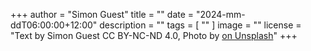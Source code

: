+++
author = "Simon Guest"
title = ""
date = "2024-mm-ddT06:00:00+12:00"
description = ""
tags = [ "" ]
image = ""
license = "Text by Simon Guest CC BY-NC-ND 4.0, Photo by [ on Unsplash]()"
+++
